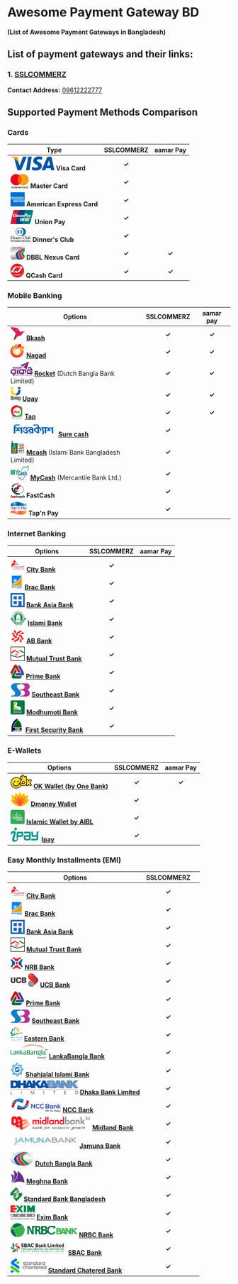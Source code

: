 # Awesome Payment Gateway BD

**(List of Awesome Payment Gateways in Bangladesh)**

## List of payment gateways and their links:

### 1. [SSLCOMMERZ](https://sslcommerz.com/)

**Contact Address:** [09612222777](tel:09612222777)



## Supported Payment Methods Comparison



### Cards

| Type                                                         | SSLCOMMERZ | aamar Pay |
| ------------------------------------------------------------ | :--------: | :-------: |
| ![Visa Card](./assets/images/visa-card.png) **Visa Card**    |   **✓**    |           |
| ![Master Card](./assets/images/master-card.png) **Master Card** |   **✓**    |           |
| ![American Express Card](./assets/images/american-express-card.png) **American Express Card** |   **✓**    |           |
| ![Union pay card](./assets/images/union-pay-card.png) **Union Pay** |   **✓**    |           |
| ![Dinner's Club Card](./assets/images/diners-club-card.png) **Dinner's Club** |   **✓**    |           |
| ![DBBL Nexus Card](./assets/images/dbbl-nexux-card.png) **DBBL Nexus Card** |   **✓**    |   **✓**   |
| ![QCash Card](./assets/images/dbbl-nexus-card.png) **QCash Card** |   **✓**    |   **✓**   |



### Mobile Banking

| Options                                                      | SSLCOMMERZ | aamar pay |
| ------------------------------------------------------------ | :--------: | :-------: |
| ![Bkash Mobile Banking](./assets/images/bkash-mobile-banking.png) **[Bkash](https://www.bkash.com/)** |   **✓**    |   **✓**   |
| ![Nagad Mobile Banking](./assets/images/nagad-mobile-banking.png) **[Nagad](https://nagad.com.bd/)** |   **✓**    |   **✓**   |
| ![Rocket Mobile Banking](./assets/images/rocket-mobile-banking.png) [**Rocket**](https://www.dutchbanglabank.com/rocket/rocket.html) (Dutch Bangla Bank Limited) |   **✓**    |   **✓**   |
| ![Upay Mobile Banking](./assets/images/upay-mobile-banking.png) **[Upay](https://www.upaybd.com/)** |   **✓**    |   **✓**   |
| ![Tap Mobile Banking](./assets/images/tap-mobile-banking.png) **[Tap](https://trustaxiatapay.com/aboutus.php)** |   **✓**    |   **✓**   |
| ![Sure Cash Mobile Banking](./assets/images/sure-cash-mobile-banking.png) **[Sure cash](https://www.surecash.net/)** |   **✓**    |           |
| ![Mkash Mobile Banking](./assets/images/mkash-mobile-banking.png) **[Mcash](https://www.islamibankbd.com/news.php?ID=MTEyOA==)** (Islami Bank Bangladesh Limited) |   **✓**    |           |
| ![My Cash Mobile Banking](./assets/images/my-cash-mobile-banking.png) **[MyCash](https://play.google.com/store/apps/details?id=com.mycash&hl=en_CA&gl=US)** (Mercantile Bank Ltd.) |   **✓**    |           |
| ![Fast Cash Mobile Banking](./assets/images/fast-cash-mobile-banking.png) **FastCash** |   **✓**    |           |
| ![Tap'n Pay Mobile Banking](./assets/images/tap'n-pay-mobile-banking.png) **Tap'n Pay** |   **✓**    |           |



### Internet Banking

| Options                                                      | SSLCOMMERZ | aamar Pay |
| ------------------------------------------------------------ | :--------: | --------- |
| ![City Bank](./assets/images/city-bank.png) **[City Bank](https://www.thecitybank.com/home)** |   **✓**    |           |
| ![Brac Bank](./assets/images/brac-bank.png) **[Brac Bank](https://www.bracbank.com/en/)** |   **✓**    |           |
| ![Bank Asia Bank](./assets/images/bank-asia-bank.png) **[Bank Asia Bank](https://www.bankasia-bd.com/)** |   **✓**    |           |
| ![Islami Bank](./assets/images/islami-bank.png) **[Islami Bank](https://www.islamibankbd.com/)** |   **✓**    |           |
| ![AB Bank](./assets/images/ab-bank.png) **[AB Bank](https://abbl.com/)** |   **✓**    |           |
| ![Mutual Trust Bank](./assets/images/mutual-trust-bank.png) **[Mutual Trust Bank](https://www.mutualtrustbank.com/)** |   **✓**    |           |
| ![Prime Bank](./assets/images/prime-bank.png) **[Prime Bank](https://www.primebank.com.bd/)** |   **✓**    |           |
| ![Southeast Bank](./assets/images/south-east-bank.png) **[Southeast Bank](https://www.southeastbank.com.bd/)** |   **✓**    |           |
| ![Modhumoti Bank](./assets/images/madhumati-bank.png) **[Modhumoti Bank](https://www.modhumotibankltd.com/)** |   **✓**    |           |
| ![First Security Bank](./assets/images/modhumati-bank.png) **[First Security Bank](https://fsiblbd.com/)** |   **✓**    |           |



### E-Wallets

| Options                                                      | SSLCOMMERZ | aamar Pay |
| ------------------------------------------------------------ | :--------: | :-------: |
| ![OK Wallet](./assets/images/ok-wallet.png) **[OK Wallet (by One Bank)](https://okwallet.com.bd/)** |   **✓**    |   **✓**   |
| ![Dmoney](./assets/images/dmoney-wallet.png) **[Dmoney Wallet](https://www.dmoney.com.bd/)** |   **✓**    |           |
| ![Islamic Wallet](./assets/images/islamic-wallet.png) **[Islamic Wallet by AIBL](https://www.aibl.com.bd/islamic-wallet/)** |   **✓**    |           |
| ![image-20221223160232740](./assets/images/ipay-wallet.png) **[Ipay](https://www.ipay.com.bd/)** |   **✓**    |           |



### Easy Monthly Installments (EMI)

| Options                                                      | SSLCOMMERZ |      |
| ------------------------------------------------------------ | :--------: | ---- |
| ![City Bank](./assets/images/city-bank.png) **[City Bank](https://www.thecitybank.com/home)** |   **✓**    |      |
| ![Brac Bank](./assets/images/brac-bank.png) **[Brac Bank](https://www.bracbank.com/en/)** |   **✓**    |      |
| ![Bank Asia Bank](./assets/images/bank-asia-bank.png) **[Bank Asia Bank](https://www.bankasia-bd.com/)** |   **✓**    |      |
| ![Mutual Trust Bank](./assets/images/mutual-trust-bank.png) **[Mutual Trust Bank](https://www.mutualtrustbank.com/)** |   **✓**    |      |
| ![NRB Bank](./assets/images/nrb-bank.png) **[NRB Bank](https://www.nrbbankbd.com/)** |   **✓**    |      |
| ![UCB Bank](./assets/images/ucb-bank.png) **[UCB Bank](https://www.ucb.com.bd/)** |   **✓**    |      |
| ![Prime Bank](./assets/images/prime-bank.png) **[Prime Bank](https://www.primebank.com.bd/)** |   **✓**    |      |
| ![Southeast Bank](./assets/images/south-east-bank.png) **[Southeast Bank](https://www.southeastbank.com.bd/)** |   **✓**    |      |
| ![Eastern Bank](./assets/images/easter-bank.png) **[Eastern Bank](https://www.ebl.com.bd/)** |   **✓**    |      |
| ![LankaBangla Bank](./assets/images/lanka-bangla-bank.png) **[LankaBangla Bank](https://www.lankabangla.com)** |   **✓**    |      |
| ![SIBL Bank](./assets/images/sibl-bank.png) **[Shahjalal Islami Bank](https://sjiblbd.com/)** |   **✓**    |      |
| ![Dhaka Bank](./assets/images/dhaka-bank.png) **[Dhaka Bank Limited](https://dhakabankltd.com/)** |   **✓**    |      |
| ![NCC Bank](./assets/images/ncc-bank.png) **[NCC Bank](https://www.nccbank.com.bd/)** |   **✓**    |      |
| ![Midland Bank](./assets/images/midland-bank.png) **[Midland Bank](https://www.midlandbankbd.net/)** |   **✓**    |      |
| ![Jamuna Bank](./assets/images/jamuna-bank.png) **[Jamuna Bank](https://jamunabankbd.com/)** |   **✓**    |      |
| ![Dutch Bankgla Bank](./assets/images/dutch-bangla-bank.png) **[Dutch Bangla Bank](https://www.dutchbanglabank.com/)** |   **✓**    |      |
| ![Megnha Bank](./assets/images/megna-bank.png) **[Meghna Bank](https://www.meghnabank.com.bd/)** |   **✓**    |      |
| ![Standard Bank Bangladesh](./assets/images/standard-bank-bangladesh.png) **[Standard Bank Bangladesh](https://www.standardbankbd.com/)** |   **✓**    |      |
| ![Exim Bank](./assets/images/exim-bank.png) **[Exim Bank](https://www.eximbankbd.com/)** |   **✓**    |      |
| ![NRBC Bank](./assets/images/nrbc-bank.png) **[NRBC Bank](https://www.nrbcommercialbank.com/)** |   **✓**    |      |
| ![SBAC Bank](./assets/images/sbac-bank.png) **[SBAC Bank](https://www.sbacbank.com/)** |   **✓**    |      |
| ![Standard Chatered Bank](./assets/images/standard-chatered-bank.png) **[Standard Chatered Bank](sc.com)** |   **✓**    |      |



